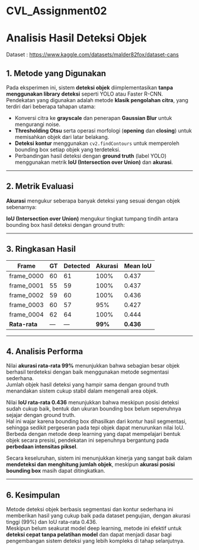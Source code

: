 # CVL_Assignment02
 # Analisis Hasil Deteksi Objek

 Dataset : https://www.kaggle.com/datasets/malder82fox/dataset-cans

## 1. Metode yang Digunakan
Pada eksperimen ini, sistem **deteksi objek** diimplementasikan **tanpa menggunakan library deteksi** seperti YOLO atau Faster R-CNN.  
Pendekatan yang digunakan adalah metode **klasik pengolahan citra**, yang terdiri dari beberapa tahapan utama:

- Konversi citra ke **grayscale** dan penerapan **Gaussian Blur** untuk mengurangi noise.  
- **Thresholding Otsu** serta operasi morfologi (**opening** dan **closing**) untuk memisahkan objek dari latar belakang.  
- **Deteksi kontur** menggunakan `cv2.findContours` untuk memperoleh bounding box setiap objek yang terdeteksi.  
- Perbandingan hasil deteksi dengan **ground truth** (label YOLO) menggunakan metrik **IoU (Intersection over Union)** dan **akurasi**.

---

## 2. Metrik Evaluasi

**Akurasi** mengukur seberapa banyak deteksi yang sesuai dengan objek sebenarnya:


**IoU (Intersection over Union)** mengukur tingkat tumpang tindih antara bounding box hasil deteksi dengan ground truth:


---

## 3. Ringkasan Hasil

| Frame       | GT  | Detected | Akurasi | Mean IoU |
|--------------|-----|-----------|----------|-----------|
| frame_0000   | 60  | 61        | 100%     | 0.437     |
| frame_0001   | 55  | 59        | 100%     | 0.437     |
| frame_0002   | 59  | 60        | 100%     | 0.436     |
| frame_0003   | 60  | 57        | 95%      | 0.427     |
| frame_0004   | 62  | 64        | 100%     | 0.444     |
| **Rata-rata** | —   | —         | **99%**  | **0.436** |

---

## 4. Analisis Performa

Nilai **akurasi rata-rata 99%** menunjukkan bahwa sebagian besar objek berhasil terdeteksi dengan baik menggunakan metode segmentasi sederhana.  
Jumlah objek hasil deteksi yang hampir sama dengan ground truth menandakan sistem cukup stabil dalam mengenali area objek.

Nilai **IoU rata-rata 0.436** menunjukkan bahwa meskipun posisi deteksi sudah cukup baik, bentuk dan ukuran bounding box belum sepenuhnya sejajar dengan ground truth.  
Hal ini wajar karena bounding box dihasilkan dari kontur hasil segmentasi, sehingga sedikit pergeseran pada tepi objek dapat menurunkan nilai IoU.  
Berbeda dengan metode deep learning yang dapat mempelajari bentuk objek secara presisi, pendekatan ini sepenuhnya bergantung pada **perbedaan intensitas piksel**.

Secara keseluruhan, sistem ini menunjukkan kinerja yang sangat baik dalam **mendeteksi dan menghitung jumlah objek**, meskipun **akurasi posisi bounding box** masih dapat ditingkatkan.

---

## 6. Kesimpulan

Metode deteksi objek berbasis segmentasi dan kontur sederhana ini memberikan hasil yang cukup baik pada dataset pengujian, dengan akurasi tinggi (99%) dan IoU rata-rata 0.436.  
Meskipun belum seakurat model deep learning, metode ini efektif untuk **deteksi cepat tanpa pelatihan model** dan dapat menjadi dasar bagi pengembangan sistem deteksi yang lebih kompleks di tahap selanjutnya.

